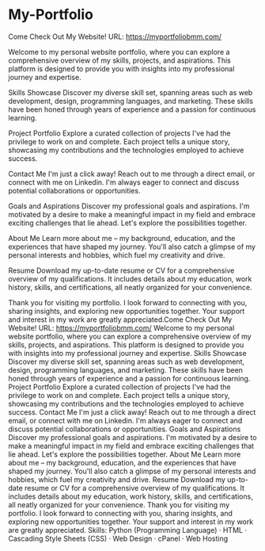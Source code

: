 # My-Portfolio
Come Check Out My Website! URL: https://myportfoliobmm.com/

Welcome to my personal website portfolio, where you can explore a comprehensive overview of my skills, projects, and aspirations. This platform is designed to provide you with insights into my professional journey and expertise.

Skills Showcase
Discover my diverse skill set, spanning areas such as web development, design, programming languages, and marketing. These skills have been honed through years of experience and a passion for continuous learning.

Project Portfolio
Explore a curated collection of projects I've had the privilege to work on and complete. Each project tells a unique story, showcasing my contributions and the technologies employed to achieve success.

Contact Me
I'm just a click away! Reach out to me through a direct email, or connect with me on Linkedin. I'm always eager to connect and discuss potential collaborations or opportunities.

Goals and Aspirations
Discover my professional goals and aspirations. I'm motivated by a desire to make a meaningful impact in my field and embrace exciting challenges that lie ahead. Let's explore the possibilities together.

About Me
Learn more about me – my background, education, and the experiences that have shaped my journey. You'll also catch a glimpse of my personal interests and hobbies, which fuel my creativity and drive.

Resume
Download my up-to-date resume or CV for a comprehensive overview of my qualifications. It includes details about my education, work history, skills, and certifications, all neatly organized for your convenience.

Thank you for visiting my portfolio. I look forward to connecting with you, sharing insights, and exploring new opportunities together. Your support and interest in my work are greatly appreciated.Come Check Out My Website! URL: https://myportfoliobmm.com/ Welcome to my personal website portfolio, where you can explore a comprehensive overview of my skills, projects, and aspirations. This platform is designed to provide you with insights into my professional journey and expertise. Skills Showcase Discover my diverse skill set, spanning areas such as web development, design, programming languages, and marketing. These skills have been honed through years of experience and a passion for continuous learning. Project Portfolio Explore a curated collection of projects I've had the privilege to work on and complete. Each project tells a unique story, showcasing my contributions and the technologies employed to achieve success. Contact Me I'm just a click away! Reach out to me through a direct email, or connect with me on Linkedin. I'm always eager to connect and discuss potential collaborations or opportunities. Goals and Aspirations Discover my professional goals and aspirations. I'm motivated by a desire to make a meaningful impact in my field and embrace exciting challenges that lie ahead. Let's explore the possibilities together. About Me Learn more about me – my background, education, and the experiences that have shaped my journey. You'll also catch a glimpse of my personal interests and hobbies, which fuel my creativity and drive. Resume Download my up-to-date resume or CV for a comprehensive overview of my qualifications. It includes details about my education, work history, skills, and certifications, all neatly organized for your convenience. Thank you for visiting my portfolio. I look forward to connecting with you, sharing insights, and exploring new opportunities together. Your support and interest in my work are greatly appreciated.
Skills: Python (Programming Language) · HTML · Cascading Style Sheets (CSS) · Web Design · cPanel · Web Hosting

